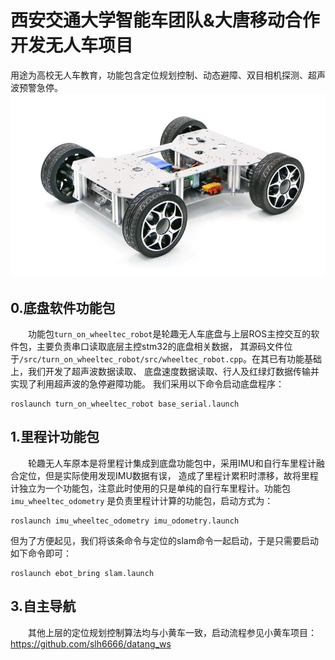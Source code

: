 # 西安交通大学智能车团队&大唐移动合作开发无人车项目
用途为高校无人车教育，功能包含定位规划控制、动态避障、双目相机探测、超声波预警急停。  
![image](https://github.com/slh6666/datang_ws/blob/main/wheeltec_robot.jpg)
## 0.底盘软件功能包
&emsp;&emsp;功能包`turn_on_wheeltec_robot`是轮趣无人车底盘与上层ROS主控交互的软件包，主要负责串口读取底层主控stm32的底盘相关数据，
其源码文件位于`/src/turn_on_wheeltec_robot/src/wheeltec_robot.cpp`。在其已有功能基础上，我们开发了超声波数据读取、
底盘速度数据读取、行人及红绿灯数据传输并实现了利用超声波的急停避障功能。
我们采用以下命令启动底盘程序：  
```
roslaunch turn_on_wheeltec_robot base_serial.launch
```
## 1.里程计功能包
&emsp;&emsp;轮趣无人车原本是将里程计集成到底盘功能包中，采用IMU和自行车里程计融合定位，但是实际使用发现IMU数据有误，
造成了里程计累积时漂移，故将里程计独立为一个功能包，注意此时使用的只是单纯的自行车里程计。功能包`imu_wheeltec_odometry`
是负责里程计计算的功能包，启动方式为：  
```
roslaunch imu_wheeltec_odometry imu_odometry.launch
```
但为了方便起见，我们将该条命令与定位的slam命令一起启动，于是只需要启动如下命令即可：
```
roslaunch ebot_bring slam.launch
```
## 3.自主导航
&emsp;&emsp;其他上层的定位规划控制算法均与小黄车一致，启动流程参见小黄车项目：https://github.com/slh6666/datang_ws
